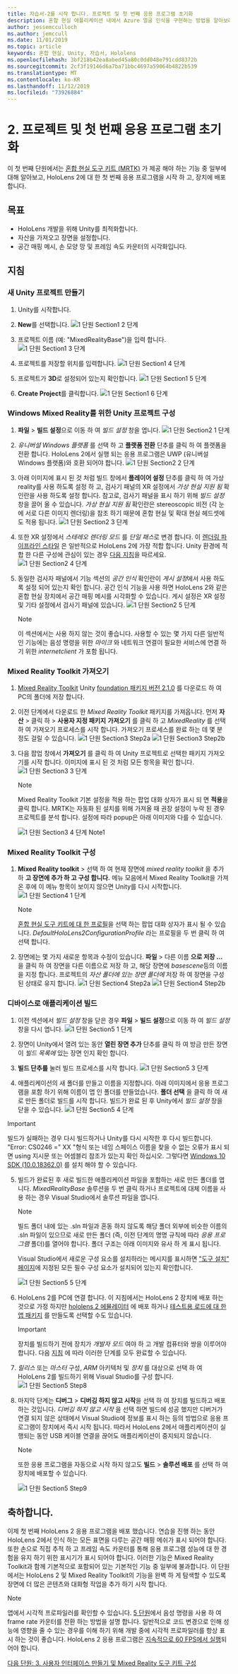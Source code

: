 ```yaml
---
title: 자습서-2를 시작 합니다. 프로젝트 및 첫 번째 응용 프로그램 초기화
description: 혼합 현실 애플리케이션 내에서 Azure 얼굴 인식을 구현하는 방법을 알아보려면 이 과정을 완료합니다.
author: jessemcculloch
ms.author: jemccull
ms.date: 11/01/2019
ms.topic: article
keywords: 혼합 현실, Unity, 자습서, Hololens
ms.openlocfilehash: 3bf218b42ea8abed45a80c0dd048e791cdd8372b
ms.sourcegitcommit: 2cf3f19146d6a7ba71bbc4697a59064b4822b539
ms.translationtype: MT
ms.contentlocale: ko-KR
ms.lasthandoff: 11/12/2019
ms.locfileid: "73926884"
---
```

# <a name="2-initializing-your-project-and-first-application"></a>2. 프로젝트 및 첫 번째 응용 프로그램 초기화

이 첫 번째 단원에서는 [혼합 현실 도구 키트 (MRTK)]() 가 제공 해야 하는 기능 중 일부에 대해 알아보고, HoloLens 2에 대 한 첫 번째 응용 프로그램을 시작 하 고, 장치에 배포 합니다.

## <a name="objectives"></a>목표

* HoloLens 개발을 위해 Unity를 최적화합니다.
* 자산을 가져오고 장면을 설정합니다.
* 공간 매핑 메시, 손 모양 망 및 프레임 속도 카운터의 시각화입니다.

## <a name="instructions"></a>지침

### <a name="create-new-unity-project"></a>새 Unity 프로젝트 만들기

1. Unity를 시작합니다.
2. **New**를 선택합니다.
![1 단원 Section1 2 단계](images/mrlearning-base-ch1-1-step2.JPG)

3. 프로젝트 이름 (예: "MixedRealityBase")을 입력 합니다.
![1 단원 Section1 3 단계](images/mrlearning-base-ch1-1-step3.JPG)
4. 프로젝트를 저장할 위치를 입력합니다.
![1 단원 Section1 4 단계](images/mrlearning-base-ch1-1-step4.JPG)
5. 프로젝트가 **3D**로 설정되어 있는지 확인합니다.
![1 단원 Section1 5 단계](images/mrlearning-base-ch1-1-step5.JPG)
6. **Create Project**를 클릭합니다.
![1 단원 Section1 6 단계](images/mrlearning-base-ch1-1-step6.JPG)


### <a name="configure-the-unity-project-for-windows-mixed-reality"></a>Windows Mixed Reality를 위한 Unity 프로젝트 구성

1. **파일** > **빌드 설정**으로 이동 하 여 *빌드 설정* 창을 엽니다.
![1 단원 Section2 1 단계](images/mrlearning-base-ch1-2-step1.JPG)
2. *유니버설 Windows 플랫폼* 를 선택 하 고 **플랫폼 전환** 단추를 클릭 하 여 플랫폼을 전환 합니다. HoloLens 2에서 실행 되는 응용 프로그램은 UWP (유니버설 Windows 플랫폼)와 호환 되어야 합니다.
![1 단원 Section2 2 단계](images/mrlearning-base-ch1-2-step2.JPG)
3. 아래 이미지에 표시 된 것 처럼 빌드 창에서 **플레이어 설정** 단추를 클릭 하 여 가상 reality를 사용 하도록 설정 하 고, 검사기 패널의 XR 설정에서 *가상 현실 지원 됨* 확인란을 사용 하도록 설정 합니다. 참고로, 검사기 패널을 표시 하기 위해 *빌드 설정* 창을 끌어 올 수 있습니다. *가상 현실 지원 됨* 확인란은 stereoscopic 비전 (각 눈에 서로 다른 이미지 렌더링)을 참조 하기 때문에 혼합 현실 및 확대 현실 헤드셋에도 적용 됩니다. ![1 단원 Section2 3 단계](images/mrlearning-base-ch1-2-step3.JPG)
4. 또한 XR 설정에서 *스테레오 렌더링 모드* 를 *단일 패스*로 변경 합니다. 이 [렌더링 파이프라인 스타일](https://docs.unity3d.com/Manual/SinglePassStereoRenderingHoloLens.html) 은 일반적으로 HoloLens 2에 가장 적합 합니다. Unity 환경에 적합 한 다른 구성에 관심이 있는 경우 [다음 지침](recommended-settings-for-unity.md)을 따르세요.
![1 단원 Section2 4 단계](images/mrlearning-base-ch1-2-step4.jpg)
5. 동일한 검사자 패널에서 기능 섹션의 *공간 인식* 확인란이 *게시 설정*에서 사용 하도록 설정 되어 있는지 확인 합니다. 공간 인식 기능을 사용 하면 HoloLens 2와 같은 혼합 현실 장치에서 공간 매핑 메시를 시각화할 수 있습니다. 게시 설정은 XR 설정 및 기타 설정에서 검사기 패널에 있습니다.
![1 단원 Section2 5 단계](images/mrlearning-base-ch1-2-step5.JPG)

    > [!NOTE]
    > 이 섹션에서는 사용 하지 않는 것이 좋습니다. 사용할 수 있는 몇 가지 다른 일반적인 기능에는 음성 명령을 위한 *마이크* 와 네트워크 연결이 필요한 서비스에 연결 하기 위한 *internetclient* 가 포함 됩니다.

### <a name="import-the-mixed-reality-toolkit"></a>Mixed Reality Toolkit 가져오기

1. [Mixed Reality Toolkit](https://github.com/microsoft/MixedRealityToolkit-Unity/releases) Unity [foundation 패키지 버전 2.1.0](https://github.com/microsoft/MixedRealityToolkit-Unity/releases/download/v2.1.0/Microsoft.MixedReality.Toolkit.Unity.Foundation.2.1.0.unitypackage) 를 다운로드 하 여 PC의 폴더에 저장 합니다.

2. 이전 단계에서 다운로드 한 *Mixed Reality Toolkit* 패키지를 가져옵니다. 먼저 **자산** > 클릭 하 > **사용자 지정 패키지** **가져오기** 를 클릭 하 고 *MixedReality* 를 선택 하 여 가져오기 프로세스를 시작 합니다. 가져오기 프로세스를 완료 하는 데 몇 분 정도 걸릴 수 있습니다.
    ![1 단원 Section3 Step2a](images/mrlearning-base-ch1-3-step2a.JPG) ![1 단원 Section3 Step2b](images/mrlearning-base-ch1-3-step2b.JPG)

3. 다음 팝업 창에서 **가져오기** 를 클릭 하 여 Unity 프로젝트로 선택한 패키지 가져오기를 시작 합니다. 이미지에 표시 된 것 처럼 모든 항목을 확인 합니다.
    ![1 단원 Section3 3 단계](images/mrlearning-base-ch1-3-step3.JPG)

    > [!NOTE]
    > Mixed Reality Toolkit 기본 설정을 적용 하는 팝업 대화 상자가 표시 되 면 **적용**을 클릭 합니다. MRTK는 자동화 된 설치를 위해 가져올 때 권장 설정이 누락 된 경우 프로젝트를 분석 합니다. 설정에 따라 popup은 아래 이미지와 다를 수 있습니다.

    ![1 단원 Section3 4 단계 Note1](images/mrlearning-base-ch1-3-step4-note1.JPG)

### <a name="configure-the-mixed-reality-toolkit"></a>Mixed Reality Toolkit 구성

1. **Mixed Reality toolkit** > 선택 하 여 현재 장면에 *mixed reality toolkit* 을 추가 하 **고 장면에 추가 하 고 구성 합니다.** 메뉴 모음에서 Mixed Reality Toolkit을 가져온 후에 이 메뉴 항목이 보이지 않으면 Unity를 다시 시작합니다.
    ![1 단원 Section4 1 단계](images/mrlearning-base-ch1-4-step1.JPG)

    > [!NOTE]
    > [혼합 현실 도구 키트에 대 한 프로필](https://microsoft.github.io/MixedRealityToolkit-Unity/Documentation/Profiles/Profiles.html)을 선택 하는 팝업 대화 상자가 표시 될 수 있습니다. *DefaultHoloLens2ConfigurationProfile* 라는 프로필을 두 번 클릭 하 여 선택 합니다.

2. 장면에는 몇 가지 새로운 항목과 수정이 있습니다. **파일** > 다른 이름 **으로 저장 ...** 을 클릭 하 여 장면을 다른 이름으로 저장 하 고, 해당 장면에 *basescene*등의 이름을 지정 합니다. 프로젝트의 *자산* *폴더에 있는 장면 폴더에* 저장 하 여 장면을 구성 된 상태로 유지 합니다.
    ![1 단원 Section4 Step2a](images/mrlearning-base-ch1-4-step2a.JPG) ![1 단원 Section4 Step2b](images/mrlearning-base-ch1-4-step2b.JPG)

### <a name="build-your-application-to-your-device"></a>디바이스로 애플리케이션 빌드

1. 이전 섹션에서 *빌드 설정* 창을 닫은 경우 **파일** > **빌드 설정**으로 이동 하 여 *빌드 설정* 창을 다시 엽니다.
    ![1 단원 Section5 1 단계](images/mrlearning-base-ch1-5-step1.JPG)

2. 장면이 Unity에서 열려 있는 동안 **열린 장면 추가** 단추를 클릭 하 여 방금 만든 장면이 *빌드 목록에* 있는 장면 인지 확인 합니다.

3. **빌드 단추를** 눌러 빌드 프로세스를 시작 합니다.
    ![1 단원 Section5 3 단계](images/mrlearning-base-ch1-5-step3.JPG)

4. 애플리케이션의 새 폴더를 만들고 이름을 지정합니다. 아래 이미지에서 응용 프로그램을 포함 하기 위해 이름이 앱 인 폴더를 만들었습니다. **폴더 선택** 을 클릭 하 여 새로 만든 폴더로 빌드를 시작 합니다. 빌드가 완료 된 후 Unity에서 *빌드 설정* 창을 닫을 수 있습니다.
    ![1 단원 Section5 4 단계](images/mrlearning-base-ch1-5-step4.JPG)

  > [!IMPORTANT]
  > 빌드가 실패하는 경우 다시 빌드하거나 Unity를 다시 시작한 후 다시 빌드합니다. "Error: CS0246 =" XX "형식 또는 네임 스페이스 이름을 찾을 수 없는 오류가 표시 되 면 using 지시문 또는 어셈블리 참조가 있는지 확인 하십시오. 그렇다면 [Windows 10 SDK (10.0.18362.0)](https://developer.microsoft.com//windows/downloads/windows-10-sdk) 를 설치 해야 할 수 있습니다.

5. 빌드가 완료된 후 새로 빌드한 애플리케이션 파일을 포함하는 새로 만든 폴더를 엽니다. *MixedRealityBase* 솔루션을 두 번 클릭 하거나 프로젝트에 대체 이름을 사용 하는 경우 Visual Studio에서 솔루션 파일을 엽니다.

    > [!NOTE]
    > 빌드 폴더 내에 있는 .sln 파일과 혼동 하지 않도록 해당 폴더 외부에 비슷한 이름의 .sln 파일이 있으므로 새로 만든 폴더 (즉, 이전 단계의 명명 규칙에 따라 *응용 프로그램* 폴더)를 열어야 합니다. 폴더 구조는 아래 이미지와 유사 하 게 표시 됩니다.
    >
    > Visual Studio에서 새로운 구성 요소를 설치하라는 메시지를 표시하면 ["도구 설치" 페이지](install-the-tools.md)에 지정된 모든 필수 구성 요소가 설치되어 있는지 확인합니다.

    ![1 단원 Section5 5 단계](images/mrlearning-base-ch1-5-step5.JPG)

6. HoloLens 2를 PC에 연결 합니다. 이 지침에서는 HoloLens 2 장치에 배포 하는 것으로 가정 하지만 [hololens 2 에뮬레이터](using-the-hololens-emulator.md) 에 배포 하거나 [테스트용 로드에 대 한 앱 패키지](<https://docs.microsoft.com//windows/uwp/packaging/packaging-uwp-apps>) 를 만들도록 선택할 수도 있습니다.

    > [!IMPORTANT]
    > 장치를 빌드하기 전에 장치가 *개발자 모드* 여야 하 고 개발 컴퓨터와 쌍을 이루어야 합니다. 다음 [지침](using-visual-studio.md) 에 따라 이러한 단계를 모두 완료할 수 있습니다.

7. *릴리스* 또는 *마스터* 구성, *ARM* 아키텍처 및 *장치* 를 대상으로 선택 하 여 HoloLens 2를 빌드하기 위해 Visual Studio를 구성 합니다.
    ![1 단원 Section5 Step8](images/mrlearning-base-ch1-5-step7.JPG)

8. 마지막 단계는 **디버그** > **디버깅 하지 않고 시작**을 선택 하 여 장치를 빌드하고 배포 하는 것입니다. *디버깅 하지 않고 시작* 을 선택 하면 빌드에 성공 했지만 디버거가 연결 되지 않은 상태에서 Visual Studio에 정보를 표시 하는 등의 방법으로 응용 프로그램이 장치에서 즉시 시작 됩니다. 따라서 HoloLens 2에서 애플리케이션이 실행되는 동안 USB 케이블 연결을 끊어도 애플리케이션이 중지되지 않습니다.

    > [!NOTE]
    > 또한 응용 프로그램을 자동으로 시작 하지 않고도 **빌드** > **솔루션 배포** 를 선택 하 여 장치에 배포할 수 있습니다.

    ![1 단원 Section5 Step9](images/mrlearning-base-ch1-5-step8.JPG)

## <a name="congratulations"></a>축하합니다.

이제 첫 번째 HoloLens 2 응용 프로그램을 배포 했습니다. 연습을 진행 하는 동안 HoloLens 2에서 인식 하는 모든 표면을 다루는 공간 매핑 메쉬가 표시 되어야 합니다. 또한 손으로 직접 추적 하 고 프레임 속도 카운터를 통해 응용 프로그램 성능에 대 한 경험을 유지 하기 위한 표시기가 표시 되어야 합니다. 이러한 기능은 Mixed Reality Toolkit과 함께 기본적으로 포함되어 있는 기본적인 기능 중 일부에 불과합니다. 이 단원에서는 HoloLens 2 및 Mixed Reality Toolkit의 기능을 완벽 하 게 탐색할 수 있도록 장면에 더 많은 콘텐츠와 대화형 작업을 추가 하기 시작 합니다.

> [!NOTE]
> 앱에서 시각적 프로파일러를 확인할 수 있습니다. [5 단원](mrlearning-base-ch5.md)에서 음성 명령을 사용 하 여 frame rate 카운터를 전환 하는 방법을 설명 합니다. 일반적으로 코드 변경으로 인해 성능에 영향을 줄 수 있는 경우를 이해 하기 위해 개발 중에 시각적 프로파일러를 항상 표시 하는 것이 좋습니다. HoloLens 2 응용 프로그램은 [지속적으로 60 FPS에서 실행](understanding-performance-for-mixed-reality.md)되어야 합니다.

[다음 단원: 3. 사용자 인터페이스 만들기 및 Mixed Reality 도구 키트 구성](mrlearning-base-ch2.md)
